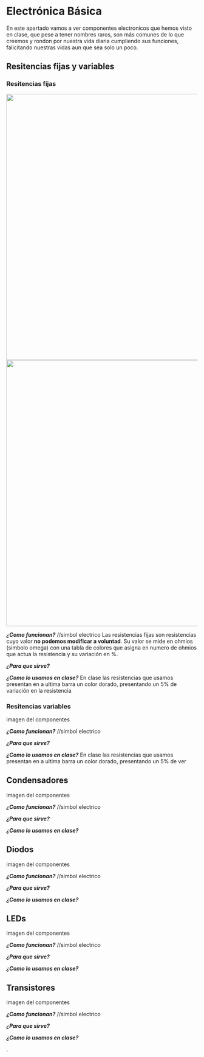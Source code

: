 # Electrónica Básica
En este apartado vamos a ver componentes electronicos que hemos visto en clase, que pese a tener nombres raros, son más comunes de lo que creemos y rondon por nuestra vida diaria cumpliendo sus funciones, falicitando nuestras vidas aun que sea solo un poco.

## Resitencias fijas y variables
### Resitencias fijas


<img src="Electronica Básica/Diseño_Mapa.jpg" width="600" height="700" />  <img src="imagenes/Diseño_Mapa.jpg" width="600" height="700" />


**_¿Como funcionan?_** //simbol electrico
Las resistencias fijas son resistencias cuyo valor **no podemos modificar a voluntad**. Su valor se mide en ohmios (simbolo omega) con una tabla de colores que asigna en numero de ohmios que actua la resistencia y su variación en %.



**_¿Para que sirve?_**

**_¿Como lo usamos en clase?_**
En clase las resistencias que usamos presentan en a ultima barra un color dorado, presentando un 5% de variación en la resistencia

### Resitencias variables

imagen del componentes

**_¿Como funcionan?_** //simbol electrico

**_¿Para que sirve?_**

**_¿Como lo usamos en clase?_**
En clase las resistencias que usamos presentan en a ultima barra un color dorado, presentando un 5% de ver

## Condensadores

imagen del componentes

**_¿Como funcionan?_** //simbol electrico

**_¿Para que sirve?_**

**_¿Como lo usamos en clase?_**


## Diodos

imagen del componentes

**_¿Como funcionan?_** //simbol electrico

**_¿Para que sirve?_**

**_¿Como lo usamos en clase?_**


## LEDs

imagen del componentes

**_¿Como funcionan?_** //simbol electrico

**_¿Para que sirve?_**

**_¿Como lo usamos en clase?_**


## Transistores

imagen del componentes

**_¿Como funcionan?_** //simbol electrico

**_¿Para que sirve?_**

**_¿Como lo usamos en clase?_**




.

